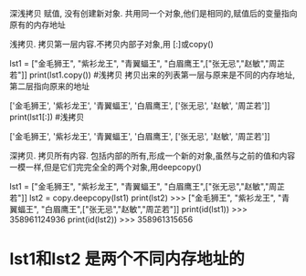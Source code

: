 深浅拷贝
赋值, 没有创建新对象. 共用同一个对象,他们是相同的,赋值后的变量指向原有的内存地址

浅拷贝.
拷贝第一层内容.不拷贝内部子对象,用 [:]或copy() 


lst1 = ["金毛狮王", "紫衫龙王", "青翼蝠王", "白眉鹰王",["张无忌","赵敏","周芷若"]]
print(lst1.copy())  #浅拷贝  拷贝出来的列表第一层与原来是不同的内存地址,第二层指向原来的地址 
>>>
['金毛狮王', '紫衫龙王', '青翼蝠王', '白眉鹰王', ['张无忌', '赵敏', '周芷若']] 
print(lst1[:]) #浅拷贝  
>>> 
['金毛狮王', '紫衫龙王', '青翼蝠王', '白眉鹰王', ['张无忌', '赵敏', '周芷若']] 

深拷贝.
拷贝所有内容. 包括内部的所有,形成一个新的对象,虽然与之前的值和内容一模一样,但是它们完完全全的两个对象,用deepcopy()

lst1 = ["金毛狮王", "紫衫龙王", "青翼蝠王", "白眉鹰王",["张无忌","赵敏","周芷若"]]
lst2 = copy.deepcopy(lst1)
print(lst2)   >>>  ["金毛狮王", "紫衫龙王", "青翼蝠王", "白眉鹰王",["张无忌","赵敏","周芷若"]]
print(id(lst1)) >>> 358961124936
print(id(lst2)) >>> 358961315656
# lst1和lst2 是两个不同内存地址的